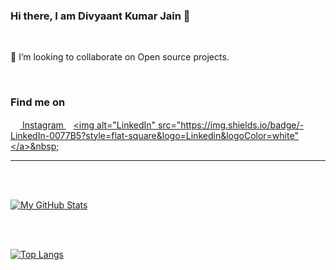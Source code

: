### Hi there, I am Divyaant Kumar Jain 👋

<br>

👯 I’m looking to collaborate on Open source projects.

<br>

### Find me on

<a href = "https://www.instagram.com/divyaant_11/"><img src = "https://image.flaticon.com/icons/svg/174/174855.svg" height= 15px width = 15px> Instagram </a>&nbsp;&nbsp;
<a href = "https://www.linkedin.com/in/divyaant-kumar-jain-4b50001bb"><img alt="LinkedIn" src="https://img.shields.io/badge/-LinkedIn-0077B5?style=flat-square&logo=Linkedin&logoColor=white"</a>&nbsp;&nbsp;


*************


<br><br>

[![My GitHub Stats](https://github-readme-stats.vercel.app/api/?username=Divyaantkj01&count_private=true&theme=tokyonight&showicons=true)](https://github.com/Divyaantkj01)


<br><br>


[![Top Langs](https://github-readme-stats.vercel.app/api/top-langs/?username=Divyaantkj01&theme=dark)](https://github.com/Divyaantkj01)

<br>

